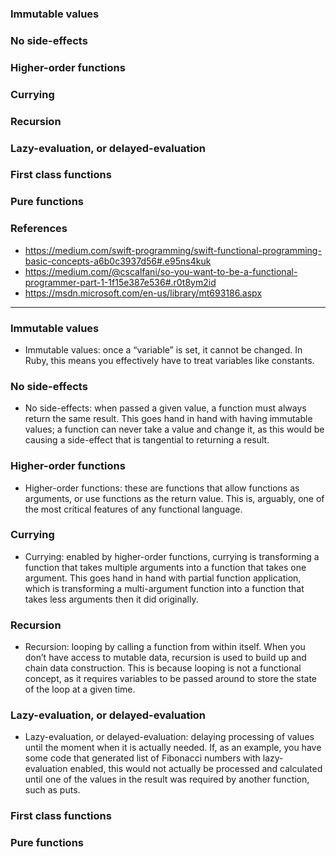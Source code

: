 ### Immutable values
### No side-effects
### Higher-order functions
### Currying
### Recursion
### Lazy-evaluation, or delayed-evaluation
### First class functions
### Pure functions
### References
- https://medium.com/swift-programming/swift-functional-programming-basic-concepts-a6b0c3937d56#.e95ns4kuk
- https://medium.com/@cscalfani/so-you-want-to-be-a-functional-programmer-part-1-1f15e387e536#.r0t8ym2id
- https://msdn.microsoft.com/en-us/library/mt693186.aspx

--------------------


### Immutable values
  - Immutable values: once a “variable” is set, it cannot be changed. In Ruby, this means you effectively have to treat variables like constants.
### No side-effects
  - No side-effects: when passed a given value, a function must always return the same result. This goes hand in hand with having immutable values; a function can never take a value and change it, as this would be causing a side-effect that is tangential to returning a result.
  
### Higher-order functions
  - Higher-order functions: these are functions that allow functions as arguments, or use functions as the return value. This is, arguably, one of the most critical features of any functional language.
  
### Currying
  - Currying: enabled by higher-order functions, currying is transforming a function that takes multiple arguments into a function that takes one argument. This goes hand in hand with partial function application, which is transforming a multi-argument function into a function that takes less arguments then it did originally.
  
### Recursion
  - Recursion: looping by calling a function from within itself. When you don’t have access to mutable data, recursion is used to build up and chain data construction. This is because looping is not a functional concept, as it requires variables to be passed around to store the state of the loop at a given time.

### Lazy-evaluation, or delayed-evaluation
  - Lazy-evaluation, or delayed-evaluation: delaying processing of values until the moment when it is actually needed. If, as an example, you have some code that generated list of Fibonacci numbers with lazy-evaluation enabled, this would not actually be processed and calculated until one of the values in the result was required by another function, such as puts.
### First class functions

### Pure functions
